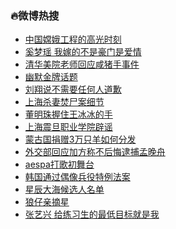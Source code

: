 ### :fire:微博热搜<br>
- <a href="https://s.weibo.com/weibo?q=%23%E4%B8%AD%E5%9B%BD%E5%AB%A6%E5%A8%A5%E5%B7%A5%E7%A8%8B%E7%9A%84%E9%AB%98%E5%85%89%E6%97%B6%E5%88%BB%23&Refer=new_time">中国嫦娥工程的高光时刻</a><br>
- <a href="https://s.weibo.com/weibo?q=%23%E5%A5%9A%E6%A2%A6%E7%91%B6%20%E6%88%91%E5%AB%81%E7%9A%84%E4%B8%8D%E6%98%AF%E8%B1%AA%E9%97%A8%E6%98%AF%E7%88%B1%E6%83%85%23&Refer=top">奚梦瑶 我嫁的不是豪门是爱情</a><br>
- <a href="https://s.weibo.com/weibo?q=%23%E6%B8%85%E5%8D%8E%E7%BE%8E%E9%99%A2%E8%80%81%E5%B8%88%E5%9B%9E%E5%BA%94%E5%92%B8%E7%8C%AA%E6%89%8B%E4%BA%8B%E4%BB%B6%23&Refer=top">清华美院老师回应咸猪手事件</a><br>
- <a href="https://s.weibo.comjavascript:void(0);">幽默金牌话题</a><br>
- <a href="https://s.weibo.com/weibo?q=%23%E5%88%98%E7%BF%94%E8%AF%B4%E4%B8%8D%E9%9C%80%E8%A6%81%E4%BB%BB%E4%BD%95%E4%BA%BA%E9%81%93%E6%AD%89%23&Refer=top">刘翔说不需要任何人道歉</a><br>
- <a href="https://s.weibo.com/weibo?q=%23%E4%B8%8A%E6%B5%B7%E6%9D%80%E5%A6%BB%E7%84%9A%E5%B0%B8%E6%A1%88%E7%BB%86%E8%8A%82%23&Refer=top">上海杀妻焚尸案细节</a><br>
- <a href="https://s.weibo.com/weibo?q=%23%E8%91%A3%E6%98%8E%E7%8F%A0%E6%8F%A1%E4%BD%8F%E7%8E%8B%E5%86%B0%E5%86%B0%E7%9A%84%E6%89%8B%23&Refer=top">董明珠握住王冰冰的手</a><br>
- <a href="https://s.weibo.com/weibo?q=%23%E4%B8%8A%E6%B5%B7%E9%9C%87%E6%97%A6%E8%81%8C%E4%B8%9A%E5%AD%A6%E9%99%A2%E8%BE%9F%E8%B0%A3%23&Refer=top">上海震旦职业学院辟谣</a><br>
- <a href="https://s.weibo.com/weibo?q=%23%E8%92%99%E5%8F%A4%E5%9B%BD%E6%8D%90%E8%B5%A03%E4%B8%87%E5%8F%AA%E7%BE%8A%E5%A6%82%E4%BD%95%E5%88%86%E5%8F%91%23&Refer=top">蒙古国捐赠3万只羊如何分发</a><br>
- <a href="https://s.weibo.com/weibo?q=%23%E5%A4%96%E4%BA%A4%E9%83%A8%E5%9B%9E%E5%BA%94%E5%8A%A0%E6%96%B9%E7%A7%B0%E4%B8%8D%E5%90%8E%E6%82%94%E9%80%AE%E6%8D%95%E5%AD%9F%E6%99%9A%E8%88%9F%23&Refer=top">外交部回应加方称不后悔逮捕孟晚舟</a><br>
- <a href="https://s.weibo.com/weibo?q=%23aespa%E6%89%93%E6%AD%8C%E5%88%9D%E8%88%9E%E5%8F%B0%23&Refer=top">aespa打歌初舞台</a><br>
- <a href="https://s.weibo.com/weibo?q=%23%E9%9F%A9%E5%9B%BD%E9%80%9A%E8%BF%87%E5%81%B6%E5%83%8F%E5%85%B5%E5%BD%B9%E7%89%B9%E4%BE%8B%E6%B3%95%E6%A1%88%23&Refer=top">韩国通过偶像兵役特例法案</a><br>
- <a href="https://s.weibo.com/weibo?q=%23%E6%98%9F%E8%BE%B0%E5%A4%A7%E6%B5%B7%E5%80%99%E9%80%89%E4%BA%BA%E5%90%8D%E5%8D%95%23&Refer=top">星辰大海候选人名单</a><br>
- <a href="https://s.weibo.com/weibo?q=%23%E7%8B%BC%E4%BB%94%E4%BA%B2%E6%91%98%E6%98%9F%23&Refer=top">狼仔亲摘星</a><br>
- <a href="https://s.weibo.com/weibo?q=%E5%BC%A0%E8%89%BA%E5%85%B4%20%E7%BB%99%E7%BB%83%E4%B9%A0%E7%94%9F%E7%9A%84%E6%9C%80%E4%BD%8E%E7%9B%AE%E6%A0%87%E5%B0%B1%E6%98%AF%E6%88%91&Refer=top">张艺兴 给练习生的最低目标就是我</a><br>
